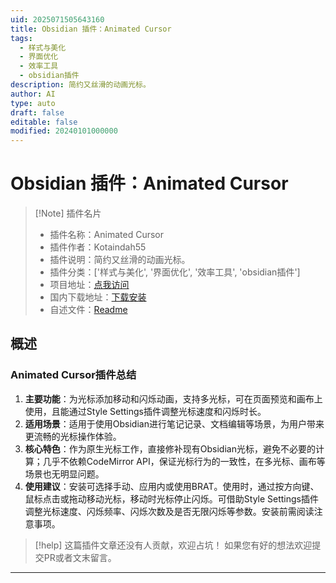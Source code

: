 ```yaml
---
uid: 2025071505643160
title: Obsidian 插件：Animated Cursor
tags:
  - 样式与美化
  - 界面优化
  - 效率工具
  - obsidian插件
description: 简约又丝滑的动画光标。
author: AI
type: auto
draft: false
editable: false
modified: 20240101000000
---
```


# Obsidian 插件：Animated Cursor

> [!Note] 插件名片
> - 插件名称：Animated Cursor
> - 插件作者：Kotaindah55
> - 插件说明：简约又丝滑的动画光标。
> - 插件分类：['样式与美化', '界面优化', '效率工具', 'obsidian插件']
> - 项目地址：[点我访问](https://github.com/kotaindah55/animated-cursor)
> - 国内下载地址：[下载安装](https://pkmer.cn/products/plugin/pluginMarket/?animated-cursor)
> - 自述文件：[Readme](https://ghproxy.net/https://raw.githubusercontent.com/kotaindah55/animated-cursor/master/README.md)



## 概述

### Animated Cursor插件总结
1. **主要功能**：为光标添加移动和闪烁动画，支持多光标，可在页面预览和画布上使用，且能通过Style Settings插件调整光标速度和闪烁时长。
2. **适用场景**：适用于使用Obsidian进行笔记记录、文档编辑等场景，为用户带来更流畅的光标操作体验。
3. **核心特色**：作为原生光标工作，直接修补现有Obsidian光标，避免不必要的计算；几乎不依赖CodeMirror API，保证光标行为的一致性，在多光标、画布等场景也无明显问题。
4. **使用建议**：安装可选择手动、应用内或使用BRAT。使用时，通过按方向键、鼠标点击或拖动移动光标，移动时光标停止闪烁。可借助Style Settings插件调整光标速度、闪烁频率、闪烁次数及是否无限闪烁等参数。安装前需阅读注意事项。


> [!help] 
> 这篇插件文章还没有人贡献，欢迎占坑！
> 如果您有好的想法欢迎提交PR或者文末留言。
> 

---


